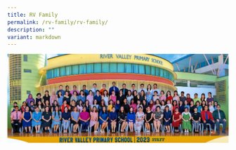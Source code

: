 ```yaml
---
title: RV Family
permalink: /rv-family/rv-family/
description: ""
variant: markdown
---
```

![](/images/Web%20Banner%202024/1529_001.jpg)